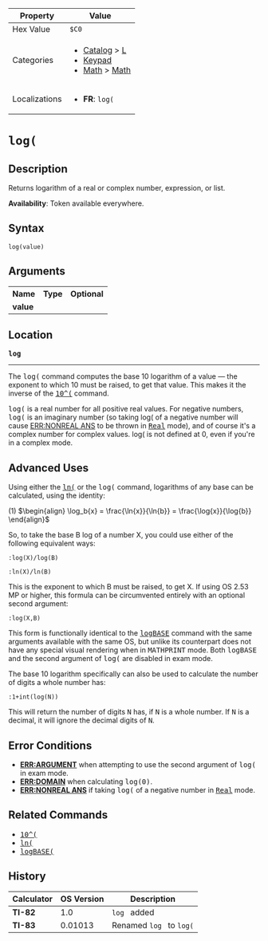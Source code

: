 | Property      | Value |
|---------------|-------|
| Hex Value     | `$C0`|
| Categories    | <ul><li>[Catalog](<../categories/Catalog.md>) > [L](<../categories/Catalog.md#L>)</li><li>[Keypad](<../categories/Keypad.md>)</li><li>[Math](<../categories/Math.md>) > [Math](<../categories/Math.md#Math>)</li></ul> |
| Localizations | <ul><li><b>FR</b>: `log(`</li></ul> |

# `log(`

## Description
Returns logarithm of a real or complex number, expression, or list.


<b>Availability</b>: Token available everywhere.

## Syntax
`log(value)`

## Arguments
<table>
<tr><th>Name</th><th>Type</th><th>Optional</th></tr>

<tr><td><b>value</b></td><td></td><td></td></tr>

</table>

## Location
<tt><kbd><b>log</b></kbd></tt>
<hr>

The <tt>log(</tt> command computes the base 10 logarithm of a value — the exponent to which 10 must be raised, to get that value. This makes it the inverse of the <tt><a href="/ten-exponent">10^(</a></tt> command.

<tt>log(</tt> is a real number for all positive real values. For negative numbers, <tt>log(</tt> is an imaginary number (so taking log( of a negative number will cause [ERR:NONREAL ANS](/errors#nonrealans) to be thrown in <tt><a href="/real-mode">Real</a></tt> mode), and of course it's a complex number for complex values. log( is not defined at 0, even if you're in a complex mode.

## Advanced Uses

Using either the <tt><a href="/ln">ln(</a></tt> or the <tt>log(</tt> command, logarithms of any base can be calculated, using the identity:

(1) $`\begin{align} \log_b{x} = \frac{\ln{x}}{\ln{b}} = \frac{\log{x}}{\log{b}} \end{align}`$ 

So, to take the base B log of a number X, you could use either of the following equivalent ways:

```ti-basic
:log(X)/log(B)
```

```ti-basic
:ln(X)/ln(B)
```

This is the exponent to which B must be raised, to get X. If using OS 2.53 MP or higher, this formula can be circumvented entirely with an optional second argument:

```ti-basic
:log(X,B)
```

This form is functionally identical to the <tt><a href="/logbase">logBASE</a></tt> command with the same arguments available with the same OS, but unlike its counterpart does not have any special visual rendering when in <tt>MATHPRINT</tt> mode. Both <tt>logBASE</tt> and the second argument of <tt>log(</tt> are disabled in exam mode.

The base 10 logarithm specifically can also be used to calculate the number of digits a whole number has:

```ti-basic
:1+int(log(N))
```

This will return the number of digits <tt>N</tt> has, if <tt>N</tt> is a whole number. If <tt>N</tt> is a decimal, it will ignore the decimal digits of <tt>N</tt>.

## Error Conditions

*   **[ERR:ARGUMENT](/errors#argument)** when attempting to use the second argument of <tt>log(</tt> in exam mode.
*   **[ERR:DOMAIN](/errors#domain)** when calculating <tt>log(0)</tt>.
*   **[ERR:NONREAL ANS](/errors#nonrealans)** if taking <tt>log(</tt> of a negative number in <tt><a href="/real-mode">Real</a></tt> mode.

## Related Commands

*   <tt><a href="/ten-exponent">10^(</a></tt>
*   <tt><a href="/ln">ln(</a></tt>
*   <tt><a href="/logbase">logBASE(</a></tt>

## History
| Calculator | OS Version | Description |
|------------|------------|-------------|
| <b>TI-82</b> | 1.0 | `log ` added |
| <b>TI-83</b> | 0.01013 | Renamed `log ` to `log(`


